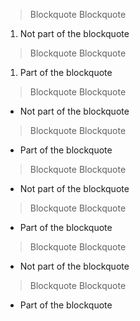 > Blockquote
> Blockquote

1. Not part of the blockquote

> Blockquote
> Blockquote
1. Part of the blockquote

> Blockquote
> Blockquote

* Not part of the blockquote

> Blockquote
> Blockquote
* Part of the blockquote

> Blockquote
> Blockquote

- Not part of the blockquote

> Blockquote
> Blockquote
- Part of the blockquote

> Blockquote
> Blockquote

+ Not part of the blockquote

> Blockquote
> Blockquote
+ Part of the blockquote
